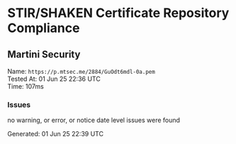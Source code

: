 # STIR/SHAKEN Certificate Repository Compliance

## Martini Security

Name: `https://p.mtsec.me/2884/GuOdt6mdl-0a.pem`\
Tested At: 01 Jun 25 22:36 UTC\
Time: 107ms

### Issues

no warning, or error, or notice date level issues were found

Generated: 01 Jun 25 22:39 UTC